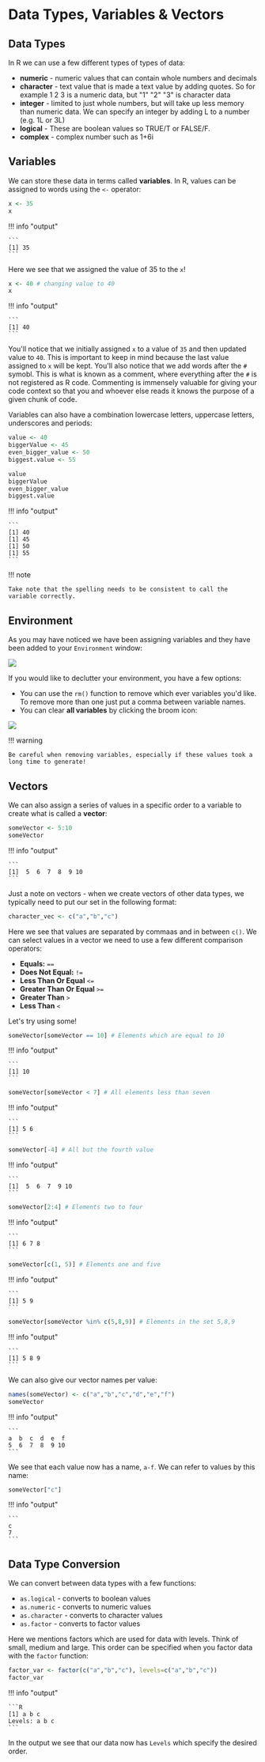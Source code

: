 # Data Types, Variables & Vectors

## Data Types

In R we can use a few different types of types of data:

- **numeric** - numeric values that can contain whole numbers and decimals
- **character** - text value that is made a text value by adding quotes. So for example 1 2 3 is a numeric data, but "1" "2" "3" is character data
- **integer** - limited to just whole numbers, but will take up less memory than numeric data. We can specify an integer by adding L to a number (e.g. 1L or 3L)
- **logical** - These are boolean values so TRUE/T or FALSE/F.
- **complex** - complex number such as 1+6i
    
    
## Variables

We can store these data in terms called **variables**. In R, values can be assigned to words using the `<-` operator:

```R
x <- 35 
x
```

!!! info "output"

    ```
    [1] 35
    ```

Here we see that we assigned the value of 35 to the `x`!

```R
x <- 40 # changing value to 40
x
```


!!! info "output"

    ```
    [1] 40
    ```

You'll notice that we initially assigned `x` to a value of `35` and then updated value to `40`. This is important to keep in mind because the last value assigned to `x` will be kept. You'll also notice that we add words after the `#` symobl. This is what is known as a comment, where everything after the `#` is not registered as R code. Commenting is immensely valuable for giving your code context so that you and whoever else reads it knows the purpose of a given chunk of code. 

Variables can also have a combination lowercase letters, uppercase letters, underscores and periods:

```R
value <- 40
biggerValue <- 45
even_bigger_value <- 50
biggest.value <- 55
```

```R
value
biggerValue
even_bigger_value
biggest.value
```

!!! info "output"

    ```
    [1] 40
    [1] 45
    [1] 50
    [1] 55
    ```


!!! note

    Take note that the spelling needs to be consistent to call the variable correctly.

## Environment

As you may have noticed we have been assigning variables and they have been added to your `Environment` window:

![](images/environment.png)

If you would like to declutter your environment, you have a few options:

- You can use the `rm()` function to remove which ever variables you'd like. To remove more than one just put a comma between variable names.
- You can clear **all variables** by clicking the broom icon:

![](images/remove-all.png)


!!! warning

    Be careful when removing variables, especially if these values took a long time to generate!
     

## Vectors

We can also assign a series of values in a specific order to a variable to create what is called a **vector**:

```R
someVector <- 5:10
someVector
```

!!! info "output"

    ```
    [1]  5  6  7  8  9 10
    ```

Just a note on vectors - when we create vectors of other data types, we typically need to put our set in the following format:

```R
character_vec <- c("a","b","c")
```

Here we see that values are separated by commaas and in between `c()`. We can select values in a vector we need to use a few different comparison operators:

- **Equals:** `==`
- **Does Not Equal:** `!=`
- **Less Than Or Equal** `<=`
- **Greater Than Or Equal** `>=`
- **Greater Than** `>`
- **Less Than** `<`

Let's try using some!

```R
someVector[someVector == 10] # Elements which are equal to 10
```

!!! info "output"

    ```
    [1] 10
    ```

```R
someVector[someVector < 7] # All elements less than seven
```


!!! info "output"

    ```
    [1] 5 6
    ```
    
```R
someVector[-4] # All but the fourth value
```

!!! info "output"

    ```
    [1]  5  6  7  9 10
    ```
    
```R    
someVector[2:4] # Elements two to four
```

!!! info "output"

    ```
    [1] 6 7 8
    ```
    
```R 
someVector[c(1, 5)] # Elements one and five
```

!!! info "output"

    ```
    [1] 5 9
    ```

```R
someVector[someVector %in% c(5,8,9)] # Elements in the set 5,8,9
```

!!! info "output"

    ```
    [1] 5 8 9
    ```

We can also give our vector names per value:

```R
names(someVector) <- c("a","b","c","d","e","f")
someVector
```

!!! info "output"

    ```
    a  b  c  d  e  f 
    5  6  7  8  9 10 
    ```
    
We see that each value now has a name, `a-f`. We can refer to values by this name:

```R
someVector["c"]
```

!!! info "output"

    ```
    c 
    7 
    ```
    
## Data Type Conversion

We can convert between data types with a few functions:

- `as.logical` - converts to boolean values
- `as.numeric` - converts to numeric values
- `as.character`  - converts to character values
- `as.factor` - converts to factor values

Here we mentions factors which are used for data with levels. Think of small, medium and large. This order can be specified when you factor data with the `factor` function:

```R
factor_var <- factor(c("a","b","c"), levels=c("a","b","c"))
factor_var
```

!!! info "output"

    ```R
    [1] a b c
    Levels: a b c
    ```
    
In the output we see that our data now has `Levels` which specify the desired order. 

